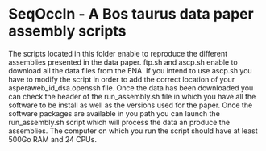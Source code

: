 # SeqOccIn - A Bos taurus data paper assembly scripts

The scripts located in this folder enable to reproduce the different assemblies presented in the data paper. 
ftp.sh and ascp.sh enable to download all the data files from the ENA. If you intend to use ascp.sh you have to modify the script in order to add the correct location of your asperaweb_id_dsa.openssh file.
Once the data has been downloaded you can check the header of the run_assembly.sh file in which you have all the software to be install as well as the versions used for the paper. 
Once the software packages are available in you path you can launch the run_assembly.sh script which will process the data an produce the assemblies. The computer on which you run the script should have at least 500Go RAM and 24 CPUs.
